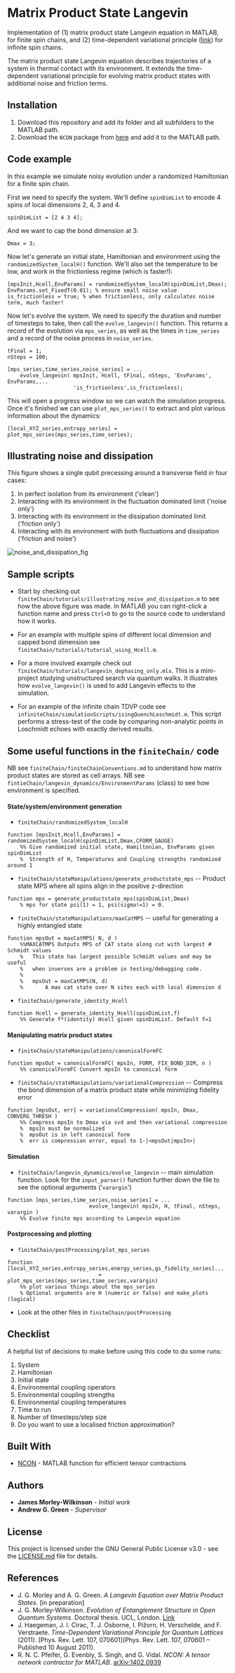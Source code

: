 # Matrix Product State Langevin

Implementation of (1) matrix product state Langevin equation in MATLAB, for finite spin chains, and (2) time-dependent variational principle ([link](https://journals.aps.org/prl/abstract/10.1103/PhysRevLett.107.070601)) for infinite spin chains.

The matrix product state Langevin equation describes trajectories of a system in thermal contact with its environment. It extends the time-dependent variational principle for evolving matrix product states with additional noise and friction terms.



## Installation

1. Download this repository and add its folder and all subfolders to the 
MATLAB path.  
2. Download the `NCON` package from [here](https://arxiv.org/abs/1402.0939) and add it to the MATLAB path.

## Code example

In this example we simulate noisy evolution under a randomized Hamiltonian for a finite spin chain.

First we need to specify the system. We'll define `spinDimList` to encode 4 spins of local dimensions 2, 4, 3 and 4.
```
spinDimList = [2 4 3 4];
```
And we want to cap the bond dimension at 3:
```
Dmax = 3;
```

Now let's generate an initial state, Hamiltonian and environment using the `randomizedSystem_localH()` function. We'll also
set the temperature to be low, and work in the frictionless regime (which is faster!):
```
[mpsInit,Hcell,EnvParams] = randomizedSystem_localH(spinDimList,Dmax);
EnvParams.set_FixedT(0.01); % ensure small noise value
is_frictionless = true; % when frictionless, only calculates noise term, much faster!
```

Now let's evolve the system. We need to specify the duration and number of timesteps to take, then call the `evolve_langevin()` function. This returns a record of the evolution via `mps_series`, as well as the times in `time_series` and a record of the noise process in `noise_series`.
```
tFinal = 1;
nSteps = 100;

[mps_series,time_series,noise_series] = ...
    evolve_langevin( mpsInit, Hcell, tFinal, nSteps, 'EnvParams', EnvParams,...
                     'is_frictionless',is_frictionless);
```

This will open a progress window so we can watch the simulation progress. Once it's finished we can use `plot_mps_series()` to
extract and plot various information about the dynamics:
```
[local_XYZ_series,entropy_series] = plot_mps_series(mps_series,time_series);

```

## Illustrating noise and dissipation

This figure shows a single qubit precessing around a transverse field in four cases:
 1. In perfect isolation from its environment ('clean')
 2. Interacting with its environment in the fluctuation dominated limit ('noise only')
 3. Interacting with its environment in the dissipation dominated limit ('friction only')
 4. Interacting with its environment with both fluctuations and dissipation ('friction and noise')

![noise_and_dissipation_fig](https://github.com/JGMorley/mps_langevin/blob/master/finiteChain/tutorials/illustrating_fig.png)

## Sample scripts

* Start by checking out `finiteChain/tutorials/illustrating_noise_and_dissipation.m` to see how the above figure was made. In MATLAB you can right-click a function name and press `Ctrl+D` to go to the source code to understand how it works.

* For an example with multiple spins of different local dimension and capped bond dimension see `finiteChain/tutorials/tutorial_using_Hcell.m`.

* For a more involved example check out `finiteChain/tutorials/langevin_dephasing_only.mlx`. This is a mini-project studying unstructured search via quantum walks. It illustrates how `evolve_langevin()` is used to add Langevin effects to the simulation.

* For an example of the infinite chain TDVP code see `infiniteChain/simulationScripts/isingQuenchLoschmidt.m`. This script performs a stress-test of the code by comparing non-analytic points in Loschmidt echoes with exactly derived results.

## Some useful functions in the `finiteChain/` code

NB see `finiteChain/finiteChainConventions.md` to understand how matrix product states are stored as cell arrays.
NB see `fintieChain/langevin_dynamics/EnvironmentParams` (class) to see how environment is specified.

#### State/system/environment generation

* `finiteChain/randomizedSystem_localH`
```
function [mpsInit,Hcell,EnvParams] = randomizedSystem_localH(spinDimList,Dmax,CFORM_GAUGE)
    %% Give randomized initial state, Hamiltonian, EnvParams given spinDimList
    %  Strength of H, Temperatures and Coupling strengths randomized around 1
```

* `finiteChain/stateManipulations/generate_productstate_mps` -- Product state MPS where all spins align in the positive z-direction
```
function mps = generate_productstate_mps(spinDimList,Dmax)
    % mps for state psi(1) = 1, psi(sigma!=1) = 0.
```

* `finiteChain/stateManipulations/maxCatMPS` -- useful for generating a highly entangled state
```
function mpsOut = maxCatMPS( N, d )
    %%MAXCATMPS Outputs MPS of CAT state along cut with largest # Schmidt values
    %   This state has largest possible Schmidt values and may be useful
    %   when inverses are a problem in testing/debugging code.
    %
    %   mpsOut = maxCatMPS(N, d) 
    %       A max cat state over N sites each with local dimension d
 ```

* `finiteChain/generate_identity_Hcell`
```
function Hcell = generate_identity_Hcell(spinDimList,f)
    %% Generate f*(identity) Hcell given spinDimList. Default f=1
```

#### Manipulating matrix product states

* `finiteChain/stateManipulations/canonicalFormFC`

```
function mpsOut = canonicalFormFC( mpsIn, FORM, FIX_BOND_DIM, n )
    %% canonicalFormFC Convert mpsIn to canonical form
```

* `finiteChain/stateManipulations/variationalCompression` -- Compress the bond dimension of a matrix product state while minimizing fidelity error
```
function [mpsOut, err] = variationalCompression( mpsIn, Dmax, CONVERG_THRESH )
    %% Compress mpsIn to Dmax via svd and then variational compression
    %  mpsIn must be normalized
    %  mpsOut is in left canonical form
    %  err is compression error, equal to 1-|<mpsOut|mpsIn>|
```

#### Simulation

* `finiteChain/langevin_dynamics/evolve_langevin` -- main simulation function. Look for the `input_parser()` function further down the file to see the optional arguments ('`varargin`')
```
function [mps_series,time_series,noise_series] = ...
                          evolve_langevin( mpsIn, H, tFinal, nSteps, varargin )
    %% Evolve finite mps according to Langevin equation
```

#### Postprocessing and plotting

* `finiteChain/postProcessing/plot_mps_series`
```
function [local_XYZ_series,entropy_series,energy_series,gs_fidelity_series]...
                             = plot_mps_series(mps_series,time_series,varargin)
    %% plot various things about the mps_series
    % Optional arguments are H (numeric or false) and make_plots (logical)
```

* Look at the other files in `finiteChain/postProcessing`

## Checklist

A helpful list of decisions to make before using this code to do some runs:

1. System
2. Hamiltonian
3. Initial state
4. Environmental coupling operators
5. Environmental coupling strengths
6. Environmental coupling temperatures
7. Time to run
8. Number of timesteps/step size
9. Do you want to use a localised friction approximation?

## Built With

* [NCON](https://arxiv.org/abs/1402.0939) - MATLAB function for efficient tensor contractions

## Authors

* **James Morley-Wilkinson** - *Initial work*
* **Andrew G. Green** - *Supervisor*

## License

This project is licensed under the GNU General Public License v3.0 - see the [LICENSE.md](LICENSE.md) file for details.

## References

* J. G. Morley and A. G. Green. *A Langevin Equation over Matrix Product States*. [in preparation]
* J. G. Morley-Wilkinson. *Evolution of Entanglement Structure in Open Quantum Systems*. Doctoral thesis. UCL, London. [Link](https://discovery.ucl.ac.uk/id/eprint/10086147/13/thesis_JGM_corrected_FINAL.pdf)
* J. Haegeman, J. I. Cirac, T. J. Osborne, I. Pižorn, H. Verschelde, and F. Verstraete. *Time-Dependent Variational Principle for Quantum Lattices* (2011). [Phys. Rev. Lett. 107, 070601](Phys. Rev. Lett. 107, 070601 – Published 10 August 2011).
* R. N. C. Pfeifer, G. Evenbly, S. Singh, and G. Vidal. *NCON: A tensor network contractor for MATLAB*. [arXiv:1402.0939](https://arxiv.org/abs/1402.0939)
